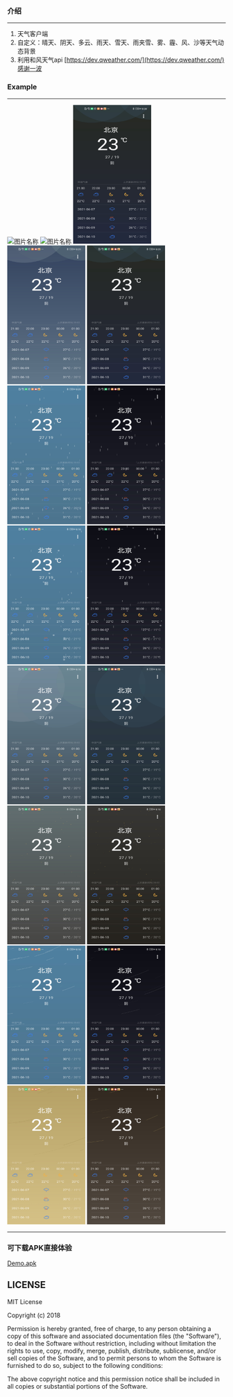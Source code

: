 ### 介绍

---
1. 天气客户端
2. 自定义：晴天、阴天、多云、雨天、雪天、雨夹雪、雾、霾、风、沙等天气动态背景
3. 利用和风天气api [https://dev.qweather.com/](https://dev.qweather.com/)感谢一波

### Example

---
<img src="https://github.com/ZLYang110/ZWeather/blob/master/screenshot/SVID_20210616_103711_1.gif" width = "180" height = "320" alt="图片名称"/>     <img src="https://github.com/ZLYang110/ZWeather/blob/master/screenshot/SVID_20210616_103932_1.gif" width = "180" height = "320" alt="图片名称"/>
<img src="https://github.com/ZLYang110/ZWeather/blob/master/screenshot/晴天_晚上.jpg" width = "180" height = "320" alt="图片名称"/>
<img src="https://github.com/ZLYang110/ZWeather/blob/master/screenshot/阴天_白天.jpg" width = "180" height = "320" alt="图片名称"/>     <img src="https://github.com/ZLYang110/ZWeather/blob/master/screenshot/阴天_晚.jpg" width = "180" height = "320" alt="图片名称"/>
<img src="https://github.com/ZLYang110/ZWeather/blob/master/screenshot/雨天_白天.jpg" width = "180" height = "320" alt="图片名称"/>     <img src="https://github.com/ZLYang110/ZWeather/blob/master/screenshot/雨天_晚.jpg" width = "180" height = "320" alt="图片名称"/>
<img src="https://github.com/ZLYang110/ZWeather/blob/master/screenshot/雨夹雪_白天.jpg" width = "180" height = "320" alt="图片名称"/>     <img src="https://github.com/ZLYang110/ZWeather/blob/master/screenshot/雨夹雪_晚.jpg" width = "180" height = "320" alt="图片名称"/>
<img src="https://github.com/ZLYang110/ZWeather/blob/master/screenshot/雾_白天.jpg" width = "180" height = "320" alt="图片名称"/>     <img src="https://github.com/ZLYang110/ZWeather/blob/master/screenshot/雾_晚.jpg" width = "180" height = "320" alt="图片名称"/>
<img src="https://github.com/ZLYang110/ZWeather/blob/master/screenshot/霾_白天.jpg" width = "180" height = "320" alt="图片名称"/>     <img src="https://github.com/ZLYang110/ZWeather/blob/master/screenshot/霾_晚.jpg" width = "180" height = "320" alt="图片名称"/>
<img src="https://github.com/ZLYang110/ZWeather/blob/master/screenshot/风_白天.jpg" width = "180" height = "320" alt="图片名称"/>     <img src="https://github.com/ZLYang110/ZWeather/blob/master/screenshot/风_晚.jpg" width = "180" height = "320" alt="图片名称"/>
<img src="https://github.com/ZLYang110/ZWeather/blob/master/screenshot/沙_白天.jpg" width = "180" height = "320" alt="图片名称"/>     <img src="https://github.com/ZLYang110/ZWeather/blob/master/screenshot/沙_晚.jpg" width = "180" height = "320" alt="图片名称"/>

---

### 可下载APK直接体验
[Demo.apk](https://github.com/ZLYang110/ZWeather\app\build\outputs\apk\debug\app-debug.apk)









## LICENSE

MIT License

Copyright (c) 2018

Permission is hereby granted, free of charge, to any person obtaining a copy
of this software and associated documentation files (the "Software"), to deal
in the Software without restriction, including without limitation the rights
to use, copy, modify, merge, publish, distribute, sublicense, and/or sell
copies of the Software, and to permit persons to whom the Software is
furnished to do so, subject to the following conditions:

The above copyright notice and this permission notice shall be included in all
copies or substantial portions of the Software.
